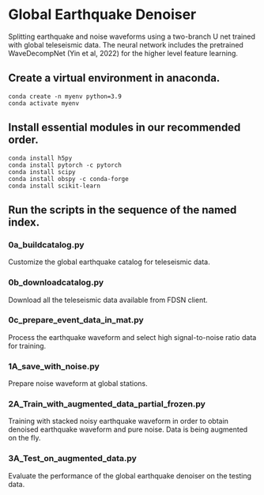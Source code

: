 # Global Earthquake Denoiser  
Splitting earthquake and noise waveforms using a two-branch U net trained with global teleseismic data.
The neural network includes the pretrained WaveDecompNet (Yin et al, 2022) for the higher level feature learning.

## Create a virtual environment in anaconda.
```
conda create -n myenv python=3.9
conda activate myenv
```
## Install essential modules in our recommended order.
```
conda install h5py
conda install pytorch -c pytorch
conda install scipy
conda install obspy -c conda-forge
conda install scikit-learn
```
## Run the scripts in the sequence of the named index.
### 0a_buildcatalog.py
Customize the global earthquake catalog for teleseismic data.   
### 0b_downloadcatalog.py
Download all the teleseismic data available from FDSN client.
### 0c_prepare_event_data_in_mat.py
Process the earthquake waveform and select high signal-to-noise ratio data for training.
### 1A_save_with_noise.py
Prepare noise waveform at global stations.
### 2A_Train_with_augmented_data_partial_frozen.py
Training with stacked noisy earthquake waveform in order to obtain denoised earthquake waveform and pure noise. Data is being augmented on the fly.
### 3A_Test_on_augmented_data.py
Evaluate the performance of the global earthquake denoiser on the testing data.


